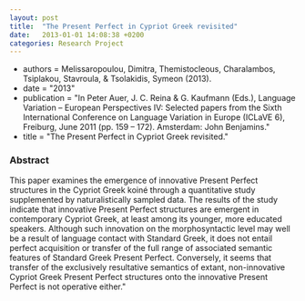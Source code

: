 ```yaml
---
layout: post
title:  "The Present Perfect in Cypriot Greek revisited"
date:   2013-01-01 14:08:38 +0200
categories: Research Project
---
```

- authors = Melissaropoulou, Dimitra, Themistocleous, Charalambos, Tsiplakou, Stavroula, & Tsolakidis, Symeon (2013).
- date = "2013"
- publication = "In Peter Auer, J. C. Reina & G. Kaufmann (Eds.), Language Variation – European Perspectives IV: Selected papers from the Sixth International Conference on Language Variation in Europe (ICLaVE 6), Freiburg, June 2011 (pp. 159 – 172). Amsterdam: John Benjamins."
- title = "The Present Perfect in Cypriot Greek revisited."

### Abstract
This paper examines the emergence of innovative Present Perfect structures in the Cypriot Greek koiné through a quantitative study supplemented by naturalistically sampled data. The results of the study indicate that innovative Present Perfect structures are emergent in contemporary Cypriot Greek, at least among its younger, more educated speakers. Although such innovation on the morphosyntactic level may well be a result of language contact with Standard Greek, it does not entail perfect acquisition or transfer of the full range of associated semantic features of Standard Greek Present Perfect. Conversely, it seems that transfer of the exclusively resultative semantics of extant, non-innovative Cypriot Greek Present Perfect structures onto the innovative Present Perfect is not operative either."
